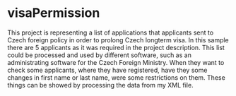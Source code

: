 # visaPermission
This project is representing a list of applications that applicants sent to Czech foreign policy in order to prolong Czech longterm visa. In this sample there are 5 applicants as it was required in the project description. This list could be processed and used by different software, such as an administrating software for the Czech Foreign Ministry. When they want to check some applicants, where they have registered, have they some changes in first name or last name, were some restrictions on them. These things can be showed by processing the data from my XML file. 
